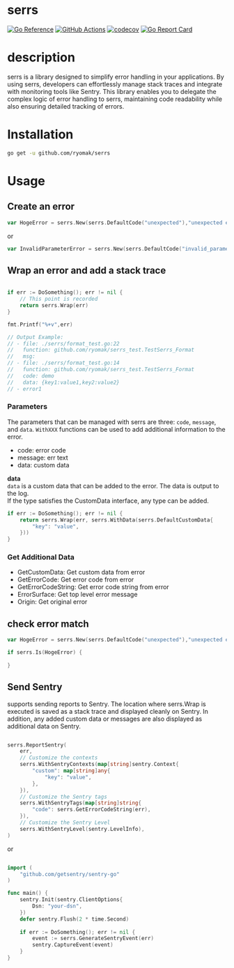 # serrs


[![Go Reference](https://pkg.go.dev/badge/github.com/ryomak/serrs.svg)](https://pkg.go.dev/github.com/ryomak/serrs)
[![GitHub Actions](https://github.com/ryomak/serrs/workflows/test/badge.svg)](https://github.com/ryomak/serrs/actions?query=workflows%3Atest)
[![codecov](https://codecov.io/gh/ryomak/serrs/branch/main/graph/badge.svg)](https://codecov.io/gh/ryomak/serrs)
[![Go Report Card](https://goreportcard.com/badge/github.com/ryomak/serrs)](https://goreportcard.com/report/github.com/ryomak/serrs)


# description

serrs is a library designed to simplify error handling in your applications.
By using serrs, developers can effortlessly manage stack traces and integrate with monitoring tools like Sentry. 
This library enables you to delegate the complex logic of error handling to serrs, maintaining code readability while also ensuring detailed tracking of errors.

# Installation

```bash
go get -u github.com/ryomak/serrs
```

# Usage
## Create an error
```go
var HogeError = serrs.New(serrs.DefaultCode("unexpected"),"unexpected error")
```

or 

```go
var InvalidParameterError = serrs.New(serrs.DefaultCode("invalid_parameter"),"invalid parameter error")
```

## Wrap an error and add a stack trace
```go

if err := DoSomething(); err != nil {
    // This point is recorded
    return serrs.Wrap(err)
}

fmt.Printf("%+v",err)

// Output Example:
// - file: ./serrs/format_test.go:22
//   function: github.com/ryomak/serrs_test.TestSerrs_Format
//   msg: 
// - file: ./serrs/format_test.go:14
//   function: github.com/ryomak/serrs_test.TestSerrs_Format
//   code: demo
//   data: {key1:value1,key2:value2}
// - error1
```

### Parameters
The parameters that can be managed with serrs are three: `code`, `message`, and `data`.
`WithXXX` functions can be used to add additional information to the error.
- code: error code
- message: err text
- data: custom data

**data**  
`data` is a custom data that can be added to the error. The data is output to the log.  
If the type satisfies the CustomData interface, any type can be added.

```go
if err := DoSomething(); err != nil {
    return serrs.Wrap(err, serrs.WithData(serrs.DefaultCustomData{
        "key": "value",
    }))
}
```

### Get Additional Data
- GetCustomData: Get custom data from error
- GetErrorCode: Get error code from error
- GetErrorCodeString: Get error code string from error
- ErrorSurface: Get top level error message
- Origin: Get original error

## check error match
```go
var HogeError = serrs.New(serrs.DefaultCode("unexpected"),"unexpected error")

if serrs.Is(HogeError) {
    
}
```

## Send Sentry
supports sending reports to Sentry.
The location where serrs.Wrap is executed is saved as a stack trace and displayed cleanly on Sentry. In addition, any added custom data or messages are also displayed as additional data on Sentry.

```go

serrs.ReportSentry(
    err, 
    // Customize the contexts 
    serrs.WithSentryContexts(map[string]sentry.Context{
        "custom": map[string]any{
            "key": "value",
        },
    }), 
    // Customize the Sentry tags 
    serrs.WithSentryTags(map[string]string{
        "code": serrs.GetErrorCodeString(err),
    }), 
    // Customize the Sentry Level 
    serrs.WithSentryLevel(sentry.LevelInfo),
)
```

or 

```go

import (
    "github.com/getsentry/sentry-go"
)

func main() {
    sentry.Init(sentry.ClientOptions{
        Dsn: "your-dsn",
    })
    defer sentry.Flush(2 * time.Second)
	
    if err := DoSomething(); err != nil {
        event := serrs.GenerateSentryEvent(err)
        sentry.CaptureEvent(event)
    }
}
```
